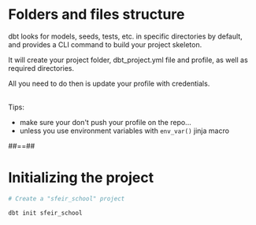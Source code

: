 <!-- .slide -->
# Folders and files structure

dbt looks for models, seeds, tests, etc. in specific directories by default, and provides a CLI command to build your project skeleton.

It will create your project folder, dbt_project.yml file and profile, as well as required directories.

All you need to do then is update your profile with credentials.

<br/>
Tips:<br/>

* make sure your don't push your profile on the repo...
* unless you use environment variables with `env_var()` jinja macro


##==##
<!-- .slide class="with-code"-->
# Initializing the project

```bash
# Create a "sfeir_school" project

dbt init sfeir_school
```
